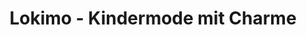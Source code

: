 ---
title: "Lokimo - Kindermode mit Charme"
url: /leer/lokimo-kindermode-mit-charme/
shop: Kleidung
---